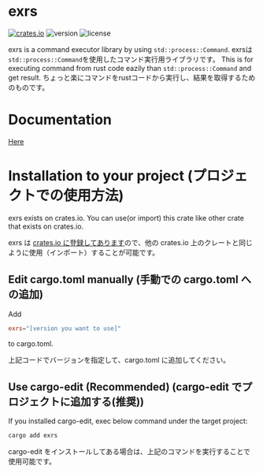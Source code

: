 # exrs
[![crates.io](https://img.shields.io/crates/v/exrs)](https://crates.io/crates/exrs)
![version](https://img.shields.io/github/v/tag/suquiya/combu)
![license](https://img.shields.io/github/license/suquiya/combu)

exrs is a command executor library by using `std::process::Command`.
exrsは`std::process::Command`を使用したコマンド実行用ライブラリです。
This is for executing command from rust code eazily than `std::process::Command` and get result.
ちょっと楽にコマンドをrustコードから実行し、結果を取得するためのものです。

# Documentation

[Here](https://docs.rs/exrs/)

# Installation to your project (プロジェクトでの使用方法)

exrs exists on crates.io.
You can use(or import) this crate like other crate that exists on crates.io.

exrs は [crates.io に登録してあります](https://crates.io/crates/exrs)ので、他の crates.io 上のクレートと同じように使用（インポート）することが可能です。

## Edit cargo.toml manually (手動での cargo.toml への追加)

Add

```toml
exrs="[version you want to use]"
```

to cargo.toml.

上記コードでバージョンを指定して、cargo.toml に追加してください。

## Use cargo-edit (Recommended) (cargo-edit でプロジェクトに追加する(推奨))

If you installed cargo-edit, exec below command under the target project:

```bash
cargo add exrs
```

cargo-edit をインストールしてある場合は、上記のコマンドを実行することで使用可能です。
